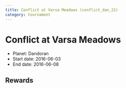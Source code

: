 ```yaml
---
title: Conflict at Varsa Meadows (conflict_dan_21)
category: tournament
---
```

# Conflict at Varsa Meadows

  * Planet: Dandoran
  * Start date: 2016-06-03
  * End date: 2016-06-08

## Rewards

